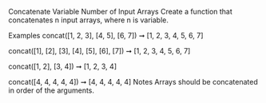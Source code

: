 Concatenate Variable Number of Input Arrays
Create a function that concatenates n input arrays, where n is variable.

Examples
concat([1, 2, 3], [4, 5], [6, 7]) ➞ [1, 2, 3, 4, 5, 6, 7]

concat([1], [2], [3], [4], [5], [6], [7]) ➞ [1, 2, 3, 4, 5, 6, 7]

concat([1, 2], [3, 4]) ➞ [1, 2, 3, 4]

concat([4, 4, 4, 4, 4]) ➞ [4, 4, 4, 4, 4]
Notes
Arrays should be concatenated in order of the arguments.